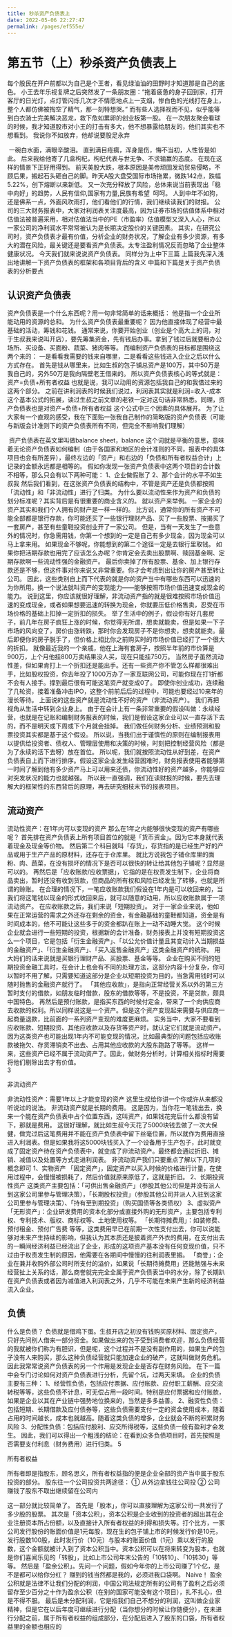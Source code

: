 ```yaml
---
title: 秒杀资产负债表上
date: 2022-05-06 22:27:47
permalink: /pages/ef555e/
---
```

# 第五节（上）秒杀资产负债表上
每个股民在开户前都以为自己是个王者，看见绿油油的田野时才知道那是自己的底色。
小王去年乐视复牌之后突然发了一条朋友圈：“拖着疲惫的身子回到家，打开客厅的日光灯，点灯管闪烁几次才不情愿地点上一支烟，惨白色的光线打在身上，整个人都仿佛被掏空了精气，那一刻特想哭。”
而有些人选择视而不见，似乎能等到白衣骑士完美解决恶龙，救下危如累卵的创业板第一股。
在一次朋友聚会看球的时候，我才知道股市对小王的打击有多大，他不想暴露给朋友的，他们其实也不想看到。
我说你不如放弃，他却说要股足永弃

<img :src="$withBase('/images/zichan/1.jpg')" >
一碗白水面，满眼辛酸泪。
直到满目疮痍，浑身是伤，悔不当初，人性皆是如此。
后来我给他寄了几盒枸杞，枸杞代表与世无争、不求输赢的态度。
在现在这样的情景下正好用得到。
前天美股大跌，根本原因是美帝顽固发动贸易侵略，不顾后果，搬起石头砸自己的脚。昨天A股大盘受国际市场拖累，微跌142点，跌幅5.22%，创下熔断以来新低。
又一次充分释放了风险，总体来说当前表现出「稳中向好」的趋势，人民有信仰,国家有力量,民族有希望 

<img :src="$withBase('/images/zichan/2.jpg')" >
呵呵。
人到中年不如狗，还是佛系一点，外面风吹雨打，他们看他们的行情，我们继续读我们的财报。
公司的三大财务报表中，大家对利润表关注度最高，因为证券市场的估值体系中相对估值法被普遍采用，相对估值法当中的PE（市盈率）估值模型又深入人心，所以一家公司的净利润水平常常被认为是长期决定股价的关键因素。
其实，在研究公司时，资产负债表才最有价值，分析企业的财务状况，了解企业有多少资源，有多大的潜在风险，最关键还是要看资产负债表。太专注盈利情况反而忽略了企业整体健康状况。
今天我们就来说说资产负债表。
同样分为上中下三篇
上篇我先深入浅出地讲解一下资产负债表的框架和各项目背后的含义
中篇和下篇是关于资产负债表的分析要点

## 认识资产负债表
资产负债表是一个什么东西呢？用一句非常简单的话来概括：
他是指一个企业所能动用的资源的总和。
为什么资产负债表最重要呢？
因为他直接体现了经营中最基础的活动，筹钱和花钱。
通常来说，你要开始创业（创业是个高大上的词，对于生叔我来说叫开店），要先筹集资金，先有钱后办事。拿到了钱过后就要租办公场所、买设备、买面粉、蔬菜、猪肉等等。
而编制资产负债表的目标都是围绕这两个来的：
一是看看我需要的钱来自哪里，二是看看这些钱进入企业之后以什么方式存在。
首先是钱从哪里来，比如生叔的包子铺总资产是100万，其中50万是我自己的，另外50万是我向隔壁老王借来的。
所以资产负债表核心的等式就是：资产=负债+所有者权益
也就是说，我可以动用的资源包括我自己的和我借过来的这两个部分。
之前在讲利润表的时候我们说过，利润表其实就是利润=收入-成本这个基本公式的拓展，读过生叔之前文章的老铁一定对这句话非常熟悉。同理，资产负债表也是对资产=负债+所有者权益 这个公式中三个因素的具体展开。
为了让大家有一个直观的感受，我在下面贴一张我自己制作的简略版的资产负债表（可能与新版会计准则下的资产负债表所有不同，但完全不影响我们理解）

<img :src="$withBase('/images/zichan/3.jpg')" >
资产负债表在英文里叫做balance sheet，balance 这个词就是平衡的意思，意味着无论资产负债表如何编制（由于各国家和地区的会计准则的不同，报表中的具体项目也会有所差异），最终左边的「资产」和右边的「负债和所有者权益合计」上记录的金额永远都是相等的。
假如你发现一张资产负债表中这两个项目的合计数不相等，那么只会有以下两种可能：
1、企业做假账了
2、那个会计的水平不如生叔我
然后我们看到，在这张资产负债表的结构中，不管是资产还是负债都按照「流动性」和「非流动性」进行了归类。
为什么要以流动性来作为资产和负债的划分标准呢？其实背后是有很重要的商业含义的。
就以资产来举例。
一家企业的资产其实和我们个人拥有的财产是一样一样的。
比方说，通常你的所有资产不可能全部都是银行存款，你可能还买了一些银行理财产品、买了一些股票、按揭买了一套房产，甚至有些童鞋投资创业开了一家公司。
但是，当有一天发生了一些意外的情况时，你急需用钱，你第一个想到的一定是自己有多少现金，因为现金可以马上拿来用。
如果现金不够呢，你能想到的第二个途径一定是去银行里取钱。
如果你把活期存款也用完了应该怎么办呢？你肯定会去卖出股票啊、赎回基金啊、定期存款啊一些流动性强的金融资产。
最后你卖掉了所有股票、基金、加上银行存款还是不够，但这件事对你来说又非常重要。你才会考虑到出让你的房产甚至转让公司。
因此，这些类别自上而下代表的就是你的资产当中有哪些东西可以迅速的为你所用。换一个说法就叫资产的变现能力——能够按照市场价值迅速变成现金的能力。
说到这里，你应该就很好理解，非流动资产指的就是很难按照市场价值迅速的变成现金，或者如果想要迅速的转换为现金，你就要压低价格售卖，忍受在市场价格的基础上扣掉一定折扣的损失。
举了生活中的例子，假设你有好几套房子，前几年在房子疯狂上涨的时候，你觉得无所谓，想卖就能卖，但是如果一下子市场的风向变了，房价由涨转跌，那时你会发现房子不是你想卖，想卖就能卖。最后即便你的房子脱手了，但价格上相比你之前购买时的市场价值已经打了一个很大的折扣。
就像最近我的一个亲戚，他在上海有套房子，按照半年前的市价算是900万，上个月他挂800万卖结果没人买，现在只能挂750万。
当然房子虽然流动性差，但如果肯打上一个折扣还是能出手。还有一些资产你不管怎么样都很难出手，比如股权投资，你去年投了1000万办了一家互联网公司，可能你现在打1折都不会有人接手。撑到最后很有可能这笔资产就变成0了。
即使你创业成功，连续融了几轮资，接着准备冲击IPO，这整个前前后后的过程中，可能也要经过10来年的漫长等待。
上面说的这些资产就是流动性不好的资产（非流动资产）。
我们再把视角从生活中转到企业身上。
由于在会计上有一条非常重要的假设叫做：永续经营，也就是在记账和编制财务报表的时候，我们是假设这家企业可以一直存活下去的，而不是明天或下周或下个月就会挂掉。
我们做任何财务分析、业绩预测和股票投资其实都是基于这个假设。
所以说，当我们出于谨慎性的原则在编制报表用以提供给投资者、债权人、管理层使用和决策的时候，时刻把控制经营风险（都是为了永续的活下去呀）放在首位。
所以呢，我们就按照流动性从好到差，在资产负债表自上而下进行排序。假设这家企业发生经营困难时，财务报表使用者能够第一时间了解到他有多少资产马上可以用来还债，你流动性好的资产越多，你能够应对突发状况的能力也就越强。
所以我一直强调，我们在读财报的时候，要先去理解大的框架性的东西背后的原理，再去研究细枝末节的报表项目。

## 流动资产

流动性资产：在1年内可以变现的资产
那么在1年之内能够很快变现的资产有哪些呢？
首先排在资产负债表上所有项目首位的就是「货币资金」。因为它本身就代表着现金及现金等价物。
然后第二个科目就叫「存货」，存货指的是已经生产好的产品或用于生产产品的原材料，还存在于仓库里。
就比方说我包子铺仓库里的面粉、肉、蔬菜，在没有损坏的情况下是否可以很快的转让给其他包子铺呢？显然是可以的。
再然后是「应收账款/应收票据」，它指的是在权责发生制下，企业将商品卖出，暂时还没有收到货款，但商品的所有权和风险已经发生了转移，也就是所谓的赊账。
在合理的情况下，一笔应收账款我们假设在1年内是可以收回来的，当我们将这笔钱以现金的形式收回来后，就可以随意的动用，所以应收账款属于一项流动资产。
在应收账款之后，我们来说「短期投资」。
对于一家企业来说，他如果在正常运营的需求之外还存在剩余的资金，有金融基础的童鞋都知道，资金是有时间成本的，他不可能让这些多于的资金都趴在账上一动不动睡大觉。
这个时候企业就会进行一些短期的投资，根据新的会计准备，财务报表上并没有短期投资这么一个项目，它是包括「衍生金融资产」、「以公允价值计量且其变动计入当期损益的金融资产」、「衍生金融资产」、「买入返售金融资产」这类金融资产的统称。
用大妈们的话来说就是买银行理财产品、买股票、基金等等。
企业在购买不同的短期投资金融工具时，在会计上也会有不同的处理方法，这部分内容十分复杂，你可以暂时不用了解，只需要知道这部分是企业以短期投资为目的，当急需用钱时可以随时抛售的金融资产就行了。
「其他应收款」，是指向正常经营关系以外的第三方暂时支付的借款，如朋友临时借款，股东的借款等等，不是投资，不是贷款，颇具中国特色。
再然后是预付账款，是指买东西的时候付定金，带来了一个向供应商去收款的权利。所以同样说这是一个资产。但是这个资产变现起来需要与供应商一起商量退款，比前面的一系列资产变现的难度更麻烦。
实务当中，大家不要看到应收账款、短期投资、其他应收款以及存货等资产时，就认定它们就是流动资产。因为这类资产也可能出现1年内不可能变现的情况，比如最典型的问题包括应收账款被拖欠、存货滞销卖不出去、占用其他应收款的大股东跑路了等等。
这样一来，这些资产已经不属于流动资产了。因此，做财务分析时，计算相关指标时需要将他们剔除出去才有价值。  
3

非流动资产

非流动性资产：需要1年以上才能变现的资产
这里生叔给你讲一个你或许从来都没听说过的说法。
非流动资产就是长期的费用。
这是因为，当你花一笔钱出去，换来一个能在资产负债表中占个位置东西，这叫资产，如果钱花完后什么都没有留下，那就是费用。
这很好理解，就比如生叔今天花了5000块钱去做了一次大保健，做完过后这笔费用并不能在资产负债表中留下丝毫位置，所以就作为费用直接进入利润表。但是如果我将这5000块钱买入了一个设备用于生产包子，此时就变成了固定资产待在资产负债表中，就变成了非流动资产。最终都会通过折旧、摊销、减值以及处置等方式走进利润表。
非流动资产我们只要重点了解以下几项的概念即可
1、实物资产
「固定资产」，固定资产以买入时候的价格进行计量，在使用过程中，会慢慢被损耗了，然后价值就原来原低了，这就是折旧。
2、长期投资性资产
这类资产主要包括：「可供出售金融资产」（参股其他公司但是并没有派人到这家公司里参与管理决策），「长期股权投资」（参股其他公司并派人入驻到这家公司里参与管理决策）、「持有至到期投资」（购买国债等各类债权）
3、虚拟资产
「无形资产」：企业研发费用的资本化部分或直接外购的无形资产，主要包括专利权、专利技术、版权、商标权等、土地使用权等。
「长期待摊费用」：如装修费、预付租金、预付广告费 等等，这类费用早已在前期一次性支付出去，你可以说能够对未来产生持续的影响，但我认为其本质还是披着资产外衣的费用，在支付出去的一瞬间经济利益已经流出了企业，形成的这项资产基本没有任何变现价值，只不过由于权责发生制的原因，他需要在各期间中慢慢的往利润表里搬。
「商誉」：企业在兼并收购外部公司时所支付的溢价，如果说「长期待摊费用」还能勉强与未来经营扯上关系的话，那么商誉就完完全全属于资产负债表当中的水分，除了长期趴在资产负债表或者因为减值进入利润表之外，几乎不可能在未来产生新的经济利益流入企业。
## 负债

什么是负债？
负债就是借鸡下蛋。生叔开店之初没有钱购买原材料、固定资产，只好先问别人借来一部分资金。如果做出来的包子受到消费者欢迎，那么负债经营的我就被你们称为有胆识，但是呢，这个过程并不是没有副作用的，如果生产的包子没有人来购买，那么这种负债经营就只能加速企业的破产，这就叫做财务危机。
因此我常常说资产负债表的另一个作用是发现企业是否存在财务风险。
在下一篇中会专门讨论如何对资产负债表进行分析，先留个坑，过两天来填。
企业的负债主要有三种：
1、经营性负债，包括应付票据、应付账款、应付职工薪酬、应交流转税等等，这些负债不计息，可无偿占用一段时间。特别是应付票据和应付账款，如果是企业以其在产业链中强势地位换来的，当然是多多益善。
2、融资性负债：包括短期、长期借款及应付债券等，这些负债需要支付一定的资金使用成本，随着占用的时间越长，成本也就越高。随着这类负债的增多，企业就会不断的积累财务风险
3、分配性负债：包括应付股利、应交所得税等，这些负债一般有盈利才会发生。
因此，我们可以得出一个粗浅的结论：在看到众多负债项目时，首先按照是否需要支付利息（财务费用）进行归类。
5

所有者权益

所有者即是指股东，顾名思义，所有者权益指的便是企业全部的资产当中属于股东投资的部分。
股东往一个公司投资共两途径：
① 从外边拿钱往公司投
② 公司赚钱了股东不取出继续留在公司内
<img :src="$withBase('/images/zichan/3.jpg')" >

这一部分就比较简单了。
首先是「股本」，你可以直接理解为这家公司一共发行了多少股的股票。
其次是「资本公积」，资本公积是企业收到的投资者的超出其在企业注册资本所占份额，以及直接计入所有者权益的利得和损失等。打个比方，一家公司发行股份的账面价值是1元每股，现在生的包子铺上市的时候发行价是10元，发行股数100股，此时发行价（10元）与股本的账面价值（1元）乘以发行的股数，这个金额就被计入到了资本公积当中。资本公积可以在将来转变为股本，也就是你们喜闻乐见的「转股」，比如上市公司年末公告的「10转10」、「10转30」等等。
然后是「盈余公积」。先问一个问题，假如今年你的上市公司赚了1个亿，是不是都可以给你分红？
赚到的钱当然都是我的，必须进我口袋啊。
Naive！
盈余公积就是法律不让我们分配的利润，中国公司法规定所有的公司有了盈利之后必须留存至少百分之十作为盈余公积（在别的国家可能没有这个项目），扎不扎心，但是不得不服。
最后是未分配利润，它是指我们自己不想分的利润，这叫做企业家精神，但是它在以后年度可继续进行分配（当你想分的时候让你随便分），在未进行分配之前，属于所有者权益的组成部分，在分配后进入了股东的口袋，所有者权益里的金额也相应的

